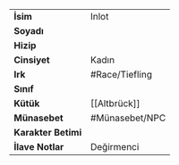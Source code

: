|  |  |
  |---|---|
  | **İsim** | Inlot|
  | **Soyadı** | |
  | **Hizip** | |
  | **Cinsiyet** | Kadın|
  | **Irk** | #Race/Tiefling|
  | **Sınıf** | |
  | **Kütük** | [[Altbrück]]|
  | **Münasebet** | #Münasebet/NPC|
  | **Karakter Betimi** | |
  | **İlave Notlar** | Değirmenci|
  